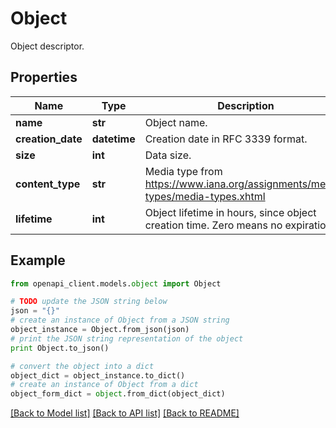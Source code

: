 # Object

Object descriptor.

## Properties

Name | Type | Description | Notes
------------ | ------------- | ------------- | -------------
**name** | **str** | Object name. | 
**creation_date** | **datetime** | Creation date in RFC 3339 format. | 
**size** | **int** | Data size. | 
**content_type** | **str** | Media type from https://www.iana.org/assignments/media-types/media-types.xhtml | [default to 'application/octet-stream']
**lifetime** | **int** | Object lifetime in hours, since object creation time. Zero means no expiration. | [default to 0]

## Example

```python
from openapi_client.models.object import Object

# TODO update the JSON string below
json = "{}"
# create an instance of Object from a JSON string
object_instance = Object.from_json(json)
# print the JSON string representation of the object
print Object.to_json()

# convert the object into a dict
object_dict = object_instance.to_dict()
# create an instance of Object from a dict
object_form_dict = object.from_dict(object_dict)
```
[[Back to Model list]](../README.md#documentation-for-models) [[Back to API list]](../README.md#documentation-for-api-endpoints) [[Back to README]](../README.md)


